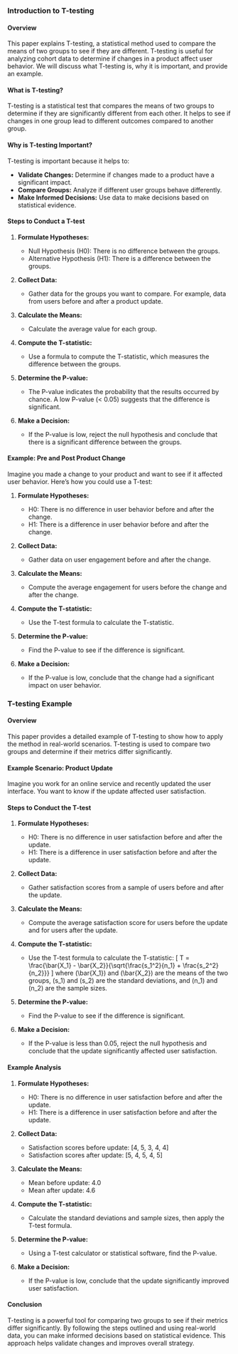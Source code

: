 ### Introduction to T-testing

#### Overview
This paper explains T-testing, a statistical method used to compare the means of two groups to see if they are different. T-testing is useful for analyzing cohort data to determine if changes in a product affect user behavior. We will discuss what T-testing is, why it is important, and provide an example.

#### What is T-testing?
T-testing is a statistical test that compares the means of two groups to determine if they are significantly different from each other. It helps to see if changes in one group lead to different outcomes compared to another group.

#### Why is T-testing Important?
T-testing is important because it helps to:

- **Validate Changes:** Determine if changes made to a product have a significant impact.
- **Compare Groups:** Analyze if different user groups behave differently.
- **Make Informed Decisions:** Use data to make decisions based on statistical evidence.

#### Steps to Conduct a T-test

1. **Formulate Hypotheses:**
   - Null Hypothesis (H0): There is no difference between the groups.
   - Alternative Hypothesis (H1): There is a difference between the groups.

2. **Collect Data:**
   - Gather data for the groups you want to compare. For example, data from users before and after a product update.

3. **Calculate the Means:**
   - Calculate the average value for each group.

4. **Compute the T-statistic:**
   - Use a formula to compute the T-statistic, which measures the difference between the groups.

5. **Determine the P-value:**
   - The P-value indicates the probability that the results occurred by chance. A low P-value (< 0.05) suggests that the difference is significant.

6. **Make a Decision:**
   - If the P-value is low, reject the null hypothesis and conclude that there is a significant difference between the groups.

#### Example: Pre and Post Product Change

Imagine you made a change to your product and want to see if it affected user behavior. Here’s how you could use a T-test:

1. **Formulate Hypotheses:**
   - H0: There is no difference in user behavior before and after the change.
   - H1: There is a difference in user behavior before and after the change.

2. **Collect Data:**
   - Gather data on user engagement before and after the change.

3. **Calculate the Means:**
   - Compute the average engagement for users before the change and after the change.

4. **Compute the T-statistic:**
   - Use the T-test formula to calculate the T-statistic.

5. **Determine the P-value:**
   - Find the P-value to see if the difference is significant.

6. **Make a Decision:**
   - If the P-value is low, conclude that the change had a significant impact on user behavior.

### T-testing Example

#### Overview
This paper provides a detailed example of T-testing to show how to apply the method in real-world scenarios. T-testing is used to compare two groups and determine if their metrics differ significantly.

#### Example Scenario: Product Update

Imagine you work for an online service and recently updated the user interface. You want to know if the update affected user satisfaction.

#### Steps to Conduct the T-test

1. **Formulate Hypotheses:**
   - H0: There is no difference in user satisfaction before and after the update.
   - H1: There is a difference in user satisfaction before and after the update.

2. **Collect Data:**
   - Gather satisfaction scores from a sample of users before and after the update.

3. **Calculate the Means:**
   - Compute the average satisfaction score for users before the update and for users after the update.

4. **Compute the T-statistic:**
   - Use the T-test formula to calculate the T-statistic:
     \[
     T = \frac{\bar{X_1} - \bar{X_2}}{\sqrt{\frac{s_1^2}{n_1} + \frac{s_2^2}{n_2}}}
     \]
     where \(\bar{X_1}\) and \(\bar{X_2}\) are the means of the two groups, \(s_1\) and \(s_2\) are the standard deviations, and \(n_1\) and \(n_2\) are the sample sizes.

5. **Determine the P-value:**
   - Find the P-value to see if the difference is significant.

6. **Make a Decision:**
   - If the P-value is less than 0.05, reject the null hypothesis and conclude that the update significantly affected user satisfaction.

#### Example Analysis

1. **Formulate Hypotheses:**
   - H0: There is no difference in user satisfaction before and after the update.
   - H1: There is a difference in user satisfaction before and after the update.

2. **Collect Data:**
   - Satisfaction scores before update: [4, 5, 3, 4, 4]
   - Satisfaction scores after update: [5, 4, 5, 4, 5]

3. **Calculate the Means:**
   - Mean before update: 4.0
   - Mean after update: 4.6

4. **Compute the T-statistic:**
   - Calculate the standard deviations and sample sizes, then apply the T-test formula.

5. **Determine the P-value:**
   - Using a T-test calculator or statistical software, find the P-value.

6. **Make a Decision:**
   - If the P-value is low, conclude that the update significantly improved user satisfaction.

#### Conclusion
T-testing is a powerful tool for comparing two groups to see if their metrics differ significantly. By following the steps outlined and using real-world data, you can make informed decisions based on statistical evidence. This approach helps validate changes and improves overall strategy.
